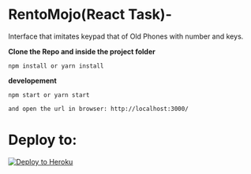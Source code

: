# RentoMojo(React Task)-
Interface that imitates keypad that of Old Phones with number and keys.


**Clone the Repo and inside the project folder**
```
npm install or yarn install
```

**developement**

```
npm start or yarn start
```
```
and open the url in browser: http://localhost:3000/
```


# Deploy to:
[![Deploy to Heroku](https://www.herokucdn.com/deploy/button.svg)](https://heroku.com/deploy)
